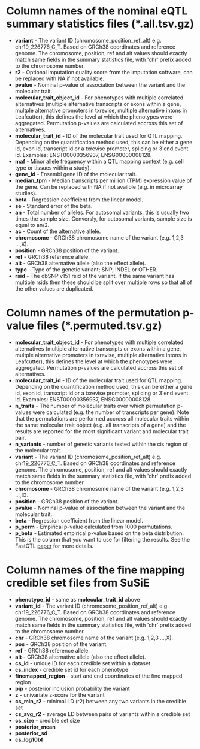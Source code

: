 # Column names of the nominal eQTL summary statistics files (*.all.tsv.gz)

* **variant** - The variant ID (chromosome_position_ref_alt) e.g. chr19_226776_C_T. Based on GRCh38 coordinates and reference genome. The chromosome, position, ref and alt values should exactly match same fields in the summary statistics file, with 'chr' prefix added to the chromosome number. 
* **r2** - Optional imputation quality score from the imputation software, can be replaced with NA if not available.
* **pvalue** - Nominal p-value of association between the variant and the molecular trait.
* **molecular_trait_object_id** - For phenotypes with multiple correlated alternatives (multiple alternative transcripts or exons within a gene, multple alternative promoters in txrevise, multiple alternative intons in Leafcutter), this defines the level at which the phenotypes were aggregated. Permutation p-values are calculated accross this set of alternatives.  
* **molecular_trait_id** - ID of the molecular trait used for QTL mapping. Depending on the quantification method used, this can be either a gene id, exon id, transcript id or a txrevise promoter, splicing or 3'end event id. Examples: ENST00000356937, ENSG00000008128.  
* **maf** - Minor allele frequency within a QTL mapping context (e.g. cell type or tissues within a study).
* **gene_id** - Ensembl gene ID of the molecular trait. 
* **median_tpm** - Median transcripts per million (TPM) expression value of the gene. Can be replaced with NA if not availble (e.g. in microarray  studies).
* **beta** - Regression coefficient from the linear model.
* **se** - Standard error of the beta.
* **an** - Total number of alleles. For autosomal variants, this is usually two times the sample size. Conversly, for autosomal variants, sample size is equal to an/2.
* **ac** - Count of the alternative allele. 
* **chromosome** - GRCh38 chromosome name of the variant (e.g. 1,2,3 ...,X).
* **position** - GRCh38 position of the variant.
* **ref** - GRCh38 reference allele.
* **alt** - GRCh38 alternative allele (also the effect allele).
* **type** - Type of the genetic variant; SNP, INDEL or OTHER.
* **rsid** - The dbSNP v151 rsid of the variant. If the same variant has multiple rsids then these should be split over multiple rows so that all of the other values are duplicated.

# Column names of the permutation p-value files (*.permuted.tsv.gz)

* **molecular_trait_object_id** - For phenotypes with multiple correlated alternatives (multiple alternative transcripts or exons within a gene, multple alternative promoters in txrevise, multiple alternative intons in Leafcutter), this defines the level at which the phenotypes were aggregated. Permutation p-values are calculated accross this set of alternatives.
* **molecular_trait_id** - ID of the molecular trait used for QTL mapping. Depending on the quantification method used, this can be either a gene id, exon id, transcript id or a txrevise promoter, splicing or 3'end event id. Examples: ENST00000356937, ENSG00000008128. 
* **n_traits** - The number of molecular traits over which permutation p-values were calculated (e.g. the number of transcripts per gene). Note that the permutations are performed accross all molecular traits within the same molecular trait object (e.g. all transcripts of a gene) and the results are reported for the most significant variant and molecular trait pair. 
* **n_variants** - number of genetic variants tested within the cis region of the molecular trait.
* **variant** - The variant ID (chromosome_position_ref_alt) e.g. chr19_226776_C_T. Based on GRCh38 coordinates and reference genome. The chromosome, position, ref and alt values should exactly match same fields in the summary statistics file, with 'chr' prefix added to the chromosome number.
* **chromosome** - GRCh38 chromosome name of the variant (e.g. 1,2,3 ...,X).
* **position** - GRCh38 position of the variant.
* **pvalue** - Nominal p-value of association between the variant and the molecular trait.
* **beta** - Regression coefficient from the linear model.
* **p_perm** - Empirical p-value calculated from 1000 permutations.
* **p_beta** - Estimated empirical p-value based on the beta distribution. This is the column that you want to use for filtering the results. See the FastQTL [paper](http://dx.doi.org/10.1093/bioinformatics/btv722) for more details. 

# Column names of the fine mapping credible set files from SuSiE

* **phenotype_id** - same as **molecular_trait_id** above 
* **variant_id** - The variant ID (chromosome_position_ref_alt) e.g. chr19_226776_C_T. Based on GRCh38 coordinates and reference genome. The chromosome, position, ref and alt values should exactly match same fields in the summary statistics file, with 'chr' prefix added to the chromosome number.  
* **chr** - GRCh38 chromosome name of the variant (e.g. 1,2,3 ...,X).
* **pos** - GRCh38 position of the variant.
* **ref** - GRCh38 reference allele.
* **alt** - GRCh38 alternative allele (also the effect allele).
* **cs_id** - unique ID for each credible set within a dataset
* **cs_index** - credible set id for each phenotype
* **finemapped_region** - start and end coordinates of the fine mapped region
* **pip** - posterior inclusion probability the variant
* **z** - univariate z-score for the variant
* **cs_min_r2** - minimal LD (r2) between any two variants in the credible set
* **cs_avg_r2** - average LD between pairs of variants within a credible set
* **cs_size** - credible set size 
* **posterior_mean**  
* **posterior_sd**
* **cs_log10bf**
